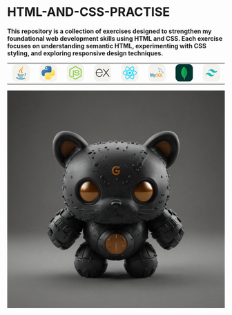 # HTML-AND-CSS-PRACTISE

**This repository is a collection of exercises designed to strengthen my foundational web development skills using HTML and CSS. Each exercise focuses on understanding semantic HTML, experimenting with CSS styling, and exploring responsive design techniques.**

<table>
<tr>
  <td align="center" width="96"> <a href="https://www.java.com" target="_blank"> <img src="https://github.com/tandpfun/skill-icons/blob/main/icons/Java-Light.svg" alt="Java" width="40" height="40"/> </a></td>
  <td align="center" width="96"><a href="https://www.python.org" target="_blank"> <img src="https://github.com/tandpfun/skill-icons/blob/main/icons/Python-Light.svg" alt="Python" width="40" height="40"/> </a></td>
 <td align="center" width="96"> <a href="https://nodejs.org" target="_blank"> <img src="https://github.com/tandpfun/skill-icons/blob/main/icons/NodeJS-Light.svg" alt="Node.js" width="40" height="40"/> </a></td>
 <td align="center" width="96"> <a href="https://expressjs.com" target="_blank"> <img src="https://github.com/tandpfun/skill-icons/blob/main/icons/ExpressJS-Light.svg" alt="Express.js" width="40" height="40"/> </a></td>
  <td align="center" width="96"><a href="https://react.dev" target="_blank"> <img src="https://github.com/tandpfun/skill-icons/blob/main/icons/React-Light.svg" alt="React" width="40" height="40"/> </a></td>
 <td align="center" width="96"><a href="https://www.mysql.com" target="_blank"> <img src="https://github.com/tandpfun/skill-icons/blob/main/icons/MySQL-Light.svg" alt="MySQL" width="40" height="40"/> </a></td>
  <td align="center" width="96"><a href="https://www.mongodb.com" target="_blank"> <img src="https://github.com/tandpfun/skill-icons/blob/main/icons/MongoDB.svg" alt="MongoDB" width="40" height="40"/> </a></td>
  <td align="center" width="96"><a href="https://tailwindcss.com" target="_blank"> <img src="https://github.com/tandpfun/skill-icons/blob/main/icons/TailwindCSS-Light.svg" alt="Tailwind CSS" width="40" height="40"/> </a></td>

  <table>

![HTML and CSS Practice](./html-css-banner.png)
